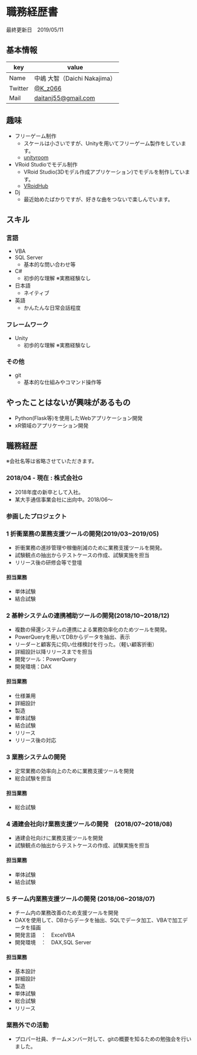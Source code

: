 # 職務経歴書

最終更新日　2019/05/11

## 基本情報

|key|value|
|---|-----|
|Name|中嶋 大智（Daichi Nakajima）|
|Twitter|[@K_z066](https://twitter.com/K_z066)|
|Mail|daitanj55@gmail.com|

## 趣味

- フリーゲーム制作
  - スケールは小さいですが、Unityを用いてフリーゲーム製作をしています。
  - [unityroom](https://unityroom.com/users/rah5pzefl8j3o46nmubg)
- VRoid Studioでモデル制作
  - VRoid Studio(3Dモデル作成アプリケーション)でモデルを制作しています。
  - [VRoidHub](https://hub.vroid.com/users/29107248)
- Dj
  - 最近始めたばかりですが、好きな曲をつないで楽しんでいます。

## スキル

### 言語

- VBA
- SQL Server
  - 基本的な問い合わせ等
- C#
  - 初歩的な理解 ※実務経験なし
- 日本語
  - ネイティブ
- 英語
  - かんたんな日常会話程度

### フレームワーク

- Unity
  - 初歩的な理解 ※実務経験なし

### その他

- git
  - 基本的な仕組みやコマンド操作等

## やったことはないが興味があるもの

- Python(Flask等)を使用したWebアプリケーション開発
- xR領域のアプリケーション開発

## 職務経歴

※会社名等は省略させていただきます。

### 2018/04 - 現在 : 株式会社G

- 2018年度の新卒として入社。
- 某大手通信事業会社に出向中。2018/06〜

### 参画したプロジェクト

### 1 折衝業務の業務支援ツールの開発(2019/03~2019/05)

- 折衝業務の進捗管理や稼働削減のために業務支援ツールを開発。
- 試験観点の抽出からテストケースの作成、試験実施を担当
- リリース後の研修会等で登壇

#### 担当業務

- 単体試験
- 結合試験

### 2 基幹システムの連携補助ツールの開発(2018/10~2018/12)

- 複数の帰還システムの連携による業務効率化のためツールを開発。
- PowerQueryを用いてDBからデータを抽出、表示
- リーダーと顧客先に伺い仕様検討を行った。（軽い顧客折衝）
- 詳細設計以降リリースまでを担当
- 開発ツール：PowerQuery
- 開発環境：DAX

#### 担当業務

- 仕様兼用
- 詳細設計
- 製造
- 単体試験
- 結合試験
- リリース
- リリース後の対応

### 3 業務システムの開発

- 定常業務の効率向上のために業務支援ツールを開発
- 総合試験を担当

#### 担当業務

- 総合試験

### 4 通建会社向け業務支援ツールの開発　(2018/07~2018/08)

- 通建会社向けに業務支援ツールを開発
- 試験観点の抽出からテストケースの作成、試験実施を担当

#### 担当業務

- 単体試験
- 結合試験


### 5 チーム内業務支援ツールの開発 (2018/06~2018/07)

- チーム内の業務改善のため支援ツールを開発
- DAXを使用して、DBからデータを抽出、SQLでデータ加工、VBAで加工データを描画
- 開発言語　：　ExcelVBA
- 開発環境　：　DAX,SQL Server

#### 担当業務

- 基本設計
- 詳細設計
- 製造
- 単体試験
- 総合試験
- リリース

### 業務外での活動

- プロパー社員、チームメンバー対して、gitの概要を知るための勉強会を行いました。